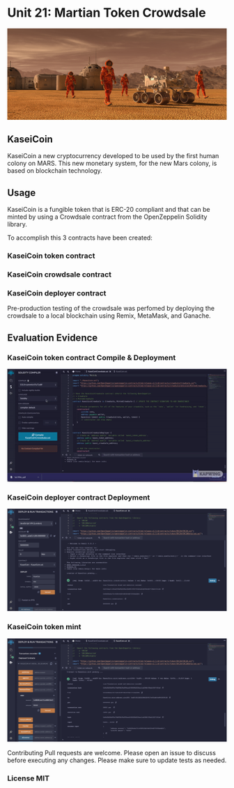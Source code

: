 # Unit 21: Martian Token Crowdsale

![alt=""](Images/application-image.png)



## KaseiCoin

KaseiCoin a new cryptocurrency developed to be used by the first human colony on MARS. This new monetary system, for the new Mars colony, is based on blockchain technology.

## Usage

KaseiCoin is a fungible token that is ERC-20 compliant and that can be minted by using a Crowdsale contract from the OpenZeppelin Solidity library.

To accomplish this 3 contracts have been created:

### KaseiCoin token contract

### KaseiCoin crowdsale contract

### KaseiCoin deployer contract

Pre-production testing of the crowdsale was perfomed by deploying the crowdsale to a local blockchain using Remix, MetaMask, and Ganache.

## Evaluation Evidence

### KaseiCoin token contract Compile & Deployment

![alt text](Images/deployment.gif) 


### KaseiCoin deployer contract Deployment

![alt text](Images/KaseiCoin_deployment.png)

### KaseiCoin token mint

![alt text](Images/KaseiCoin_Mint.png)



Contributing
Pull requests are welcome. Please open an issue to discuss before executing any changes. Please make sure to update tests as needed.

### License MIT
